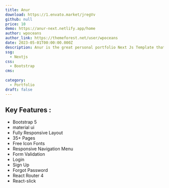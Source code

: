```yaml
---
title: Anur
download: https://1.envato.market/jregVv
github: null
price: 10
demo: https://anur-next.netlify.app/home
author: wpoceans
author_link: https://themeforest.net/user/wpoceans
date: 2023-05-01T00:00:00.000Z
description: Anur is the great personal portfolio Next Js Template that enables you to create a powerful Portfolio website .
ssg:
  - Nextjs
css:
  - Bootstrap
cms:
  
category:
  - Portfolio
draft: false
---
```

## Key Features :

- Bootstrap 5
- material ui
- Fully Responsive Layout
- 35+ Pages
- Free Icon Fonts
- Responsive Navigation Menu
- Form Validation
- Login
- Sign Up
- Forgot Password
- React Router 4
- React-slick